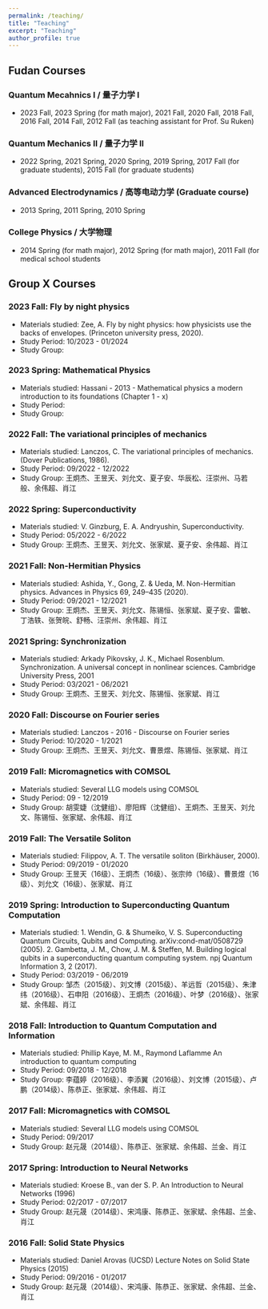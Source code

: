 ```yaml
---
permalink: /teaching/
title: "Teaching"
excerpt: "Teaching"
author_profile: true
---
```


## Fudan Courses

### Quantum Mecahnics I / 量子力学 I 
  * 2023 Fall, 2023 Spring (for math major), 2021 Fall, 2020 Fall, 2018 Fall, 2016 Fall, 2014 Fall, 2012 Fall (as teaching assistant for Prof. Su Ruken)

### Quantum Mechanics II / 量子力学 II 
  * 2022 Spring, 2021 Spring, 2020 Spring, 2019 Spring, 2017 Fall (for graduate students), 2015 Fall (for graduate students)

### Advanced Electrodynamics / 高等电动力学 (Graduate course) 
  * 2013 Spring, 2011 Spring, 2010 Spring

### College Physics / 大学物理 
  * 2014 Spring (for math major), 2012 Spring (for math major), 2011 Fall (for medical school students

## Group X Courses

### 2023 Fall: Fly by night physics
  * Materials studied: Zee, A. Fly by night physics: how physicists use the backs of envelopes. (Princeton university press, 2020).
  * Study Period: 10/2023 - 01/2024 
  * Study Group:  

### 2023 Spring: Mathematical Physics
  * Materials studied: Hassani - 2013 - Mathematical physics a modern introduction to its foundations (Chapter 1 - x)
  * Study Period: 
  * Study Group:

### 2022 Fall: The variational principles of mechanics 
  * Materials studied: Lanczos, C. The variational principles of mechanics. (Dover Publications, 1986).  
  * Study Period: 09/2022 - 12/2022 
  * Study Group:  王炯杰、王昱天、刘允文、夏子安、华辰松、汪崇州、马若般、余伟超、肖江 
### 2022 Spring: Superconductivity 
  * Materials studied: V. Ginzburg, E. A. Andryushin, Superconductivity.  
  * Study Period: 05/2022 - 6/2022 
  * Study Group:  王炯杰、王昱天、刘允文、张家斌、夏子安、余伟超、肖江
### 2021 Fall: Non-Hermitian Physics
  * Materials studied: Ashida, Y., Gong, Z. & Ueda, M. Non-Hermitian physics. Advances in Physics 69, 249–435 (2020).
  * Study Period: 09/2021 - 12/2021 
  * Study Group:  王炯杰、王昱天、刘允文、陈锡恒、张家斌、夏子安、雷敏、丁浩轶、张贺皖、舒畅、汪崇州、余伟超、肖江
### 2021 Spring: Synchronization 
  * Materials studied: Arkady Pikovsky, J. K., Michael Rosenblum.  Synchronization. A universal concept in nonlinear sciences.  Cambridge University Press, 2001 
  * Study Period: 03/2021 - 06/2021 
  * Study Group:  王炯杰、王昱天、刘允文、陈锡恒、张家斌、肖江
### 2020 Fall: Discourse on Fourier series 
  * Materials studied: Lanczos - 2016 - Discourse on Fourier series 
  * Study Period: 10/2020 - 1/2021 
  * Study Group:  王炯杰、王昱天、刘允文、曹景煜、陈锡恒、张家斌、肖江
### 2019 Fall: Micromagnetics with COMSOL 
  * Materials studied: Several LLG models using COMSOL 
  * Study Period: 09 - 12/2019 
  * Study Group:  胡雯婕（沈健组）、廖阳辉（沈健组）、王炯杰、王昱天、刘允文、陈锡恒、张家斌、余伟超、肖江
### 2019 Fall: The Versatile Soliton 
  * Materials studied: Filippov, A. T.  The versatile soliton (Birkhäuser, 2000).  
  * Study Period: 09/2019 - 01/2020 
  * Study Group:  王昱天（16级）、王炯杰（16级）、张宗帅（16级）、曹景煜（16级）、刘允文（16级）、张家斌、肖江
### 2019 Spring: Introduction to Superconducting Quantum Computation
  * Materials studied: 1. Wendin, G. & Shumeiko, V. S.  Superconducting Quantum Circuits, Qubits and Computing. arXiv:cond-mat/0508729 (2005).  2. Gambetta, J. M., Chow, J. M. & Steffen, M.  Building logical qubits in a superconducting quantum computing system. npj Quantum Information 3, 2 (2017).  
  * Study Period: 03/2019 - 06/2019 
  * Study Group:  邹杰（2015级）、刘文博（2015级）、羊远哲（2015级）、朱津纬（2016级）、石申阳（2016级）、王炯杰（2016级）、叶梦（2016级）、张家斌、余伟超、肖江
### 2018 Fall: Introduction to Quantum Computation and Information
  * Materials studied: Phillip Kaye, M. M., Raymond Laflamme An introduction to quantum computing 
  * Study Period: 09/2018 - 12/2018 
  * Study Group:  李蕴婷（2016级）、李添翼（2016级）、刘文博（2015级）、卢鹏（2014级）、陈恭正、张家斌、余伟超、肖江
### 2017 Fall: Micromagnetics with COMSOL 
  * Materials studied: Several LLG models using COMSOL 
  * Study Period: 09/2017 
  * Study Group:  赵元晟（2014级）、陈恭正、张家斌、余伟超、兰金、肖江
### 2017 Spring: Introduction to Neural Networks 
  * Materials studied: Kroese B.,  van der S. P.  An Introduction to Neural Networks  (1996) 
  * Study Period: 02/2017 - 07/2017 
  * Study Group:  赵元晟（2014级）、宋鸿康、陈恭正、张家斌、余伟超、兰金、肖江
### 2016 Fall: Solid State Physics 
  * Materials studied: Daniel Arovas (UCSD) Lecture Notes on Solid State Physics (2015) 
  * Study Period: 09/2016 - 01/2017 
  * Study Group:  赵元晟（2014级）、宋鸿康、陈恭正、张家斌、余伟超、兰金、肖江